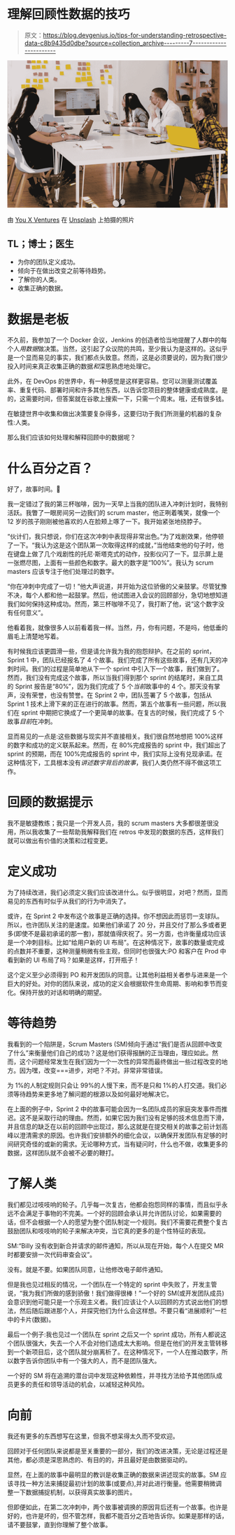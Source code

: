 # 理解回顾性数据的技巧

> 原文：<https://blog.devgenius.io/tips-for-understanding-retrospective-data-c8b9435d0dbe?source=collection_archive---------7----------------------->

![](img/39d9fc273717a2413a9a3036f9af6ee6.png)

由 [You X Ventures](https://unsplash.com/@youxventures?utm_source=medium&utm_medium=referral) 在 [Unsplash](https://unsplash.com?utm_source=medium&utm_medium=referral) 上拍摄的照片

## TL；博士；医生

*   为你的团队定义成功。
*   倾向于在做出改变之前等待趋势。
*   了解你的人类。
*   收集正确的数据。

# 数据是老板

不久前，我参加了一个 Docker 会议，Jenkins 的创造者恰当地提醒了人群中的每个人*用数据*做决策。当然，这引起了众议院的共鸣，至少我认为是这样的。这似乎是一个显而易见的事实，我们都点头致意。然而，这是必须要说的，因为我们很少投入时间来真正收集正确的数据*和*深思熟虑地处理它。

此外，在 DevOps 的世界中，有一种感觉是这样更容易。您可以测量测试覆盖率、重复代码、部署时间和许多其他东西，以告诉您项目的整体健康或成熟度。是的，这需要时间，但答案就在谷歌上搜索一下，只需一个周末。哦，还有很多钱。

在敏捷世界中收集和做出决策要复杂得多，这要归功于我们所测量的机器的复杂性:人类。

那么我们应该如何处理和解释回顾中的数据呢？

# 什么百分之百？

好了，故事时间。🍿

我一定错过了我的第三杯咖啡，因为一天早上当我的团队进入冲刺计划时，我特别活跃。我瞥了一眼房间另一边我们的 scrum master，他正咧着嘴笑，就像一个 12 岁的孩子刚刚被他喜欢的人在脸颊上啄了一下。我开始紧张地挠脖子。

“伙计们，我只想说，你们在这次冲刺中表现得非常出色。”为了戏剧效果，他停顿了一下。“我认为这是这个团队第一次取得这样的成就，”当他结束他的句子时，他在键盘上做了几个戏剧性的托尼·斯塔克式的动作，投影仪闪了一下。显示屏上是一张燃尽图，上面有一些颜色和数字。最大的数字是“100%”。我认为 scrum masters 应该专注于他们处理过的数字。

“你在冲刺中完成了一切！”他大声说道，并开始为这位骄傲的父亲鼓掌。尽管犹豫不决，每个人都和他一起鼓掌。然后，他试图进入会议的回顾部分，急切地想知道我们如何保持这种成功。然而，第三杯咖啡不见了，我打断了他，说“这个数字没有任何意义”。

他看着我，就像很多人以前看着我一样。当然，丹，你有问题，不是吗，他低垂的眉毛上清楚地写着。

有时候我应该更圆滑一些，但是请允许我为我的抱怨辩护。在之前的 sprint，Sprint 1 中，团队已经报名了 4 个故事。我们完成了所有这些故事，还有几天的冲刺时间。我们的过程是简单地从下一个 sprint 中引入下一个故事，我们做到了。然而，我们没有完成这个故事，所以当我们得到那个 sprint 的结尾时，来自工具的 Sprint 报告是“80%”，因为我们完成了 5 个*当前*故事中的 4 个。那天没有掌声，没有荣誉，也没有赞誉。在 Sprint 2 中，团队签署了 5 个故事，包括从 Sprint 1 技术上滑下来的正在进行的故事。然而，第五个故事有一些问题，所以我们在 sprint 中期把它换成了一个更简单的故事。在复古的时候，我们完成了 5 个故事*目前*在冲刺。

显而易见的一点是:这些数据与现实并不直接相关。我们很自然地想把 100%这样的数字和成功的定义联系起来。然而，在 80%完成报告的 sprint 中，我们超出了 sprint 的预期，而在 100%完成报告的 sprint 中，我们实际上没有兑现承诺。在这种情况下，工具根本没有*讲述数字背后的故事*，我们人类仍然不得不做这项工作。

# 回顾的数据提示

我不是敏捷教练；我只是一个开发人员，我的 scrum masters 大多都很差很没用，所以我收集了一些帮助我解释我们在 retros 中发现的数据的东西，这样我们就可以做出有价值的决策和过程变更。

# 定义成功

为了持续改进，我们必须定义我们应该改进什么。似乎很明显，对吧？然而，显而易见的东西有时似乎从我们的行为中消失了。

或许，在 Sprint 2 中发布这个故事是正确的选择。你不想因此而惩罚一支球队。所以，也许团队关注的是速度。如果他们承诺了 20 分，并且交付了那么多或者更多(即使不是最初承诺的那一套)，那就值得庆祝了。另一方面，也许衡量成功应该是一个冲刺目标。比如“给用户新的 UI 布局”。在这种情况下，故事的数量或完成的点数并不重要，这种测量稍微有些主观，但同时也很强大:PO 和客户在 Prod 中看到新的 UI 布局了吗？如果是这样，打开瓶子！

这个定义至少必须得到 PO 和开发团队的同意。让其他利益相关者参与进来是一个巨大的好处。对你的团队来说，成功的定义会根据软件生命周期、影响和季节而变化。保持开放的对话和明确的期望。

# 等待趋势

我看到的一个陷阱是，Scrum Masters (SM)倾向于通过“我们是否从回顾中改变了什么”来衡量他们自己的成功？这是他们获得报酬的正当理由，理应如此。然而，这个问题经常发生在我们因为一个一次性的异常而最终做出一些过程改变的地方。因为嘿，改变===进步，对吧？不对。非常非常错误。

为 1%的人制定规则只会让 99%的人慢下来，而不是只和 1%的人打交道。我们必须等待趋势来更多地了解问题的根源以及如何最好地解决它。

在上面的例子中，Sprint 2 中的故事可能会因为一名团队成员的家庭突发事件而推迟。这不是采取行动的理由。然而，如果它因为我们没有足够的技术信息而下滑，并且信息的缺乏在以前的回顾中出现过，那么这就是在提交相关的故事之前计划高峰以澄清需求的原因。也许我们安排额外的细化会议，以确保开发团队有足够的时间研究奇怪的或新的需求。无论哪种方式，当有疑问时，什么也不做，收集更多的数据，这样团队就不会被不必要的鞭打。

# 了解人类

我们都见过吱吱响的轮子。几乎每一次复古，他都会抱怨同样的事情，而且似乎永远不会满足于事物的不完美。一个好的回顾会承认并允许团队讨论，如果需要的话，但不会根据一个人的愿望为整个团队制定一个规则。我们不需要花费整个复古鼓励团队和吱吱响的轮子来解决冲突，当它真的更多的是个性特征的表现。

SM:“Billy 没有收到新合并请求的邮件通知，所以从现在开始，每个人在提交 MR 时都要安排一次代码审查会议”。

没有。就是不要。如果团队同意，让他修改电子邮件通知。

但是我也见过相反的情况，一个团队在一个特定的 sprint 中失败了，开发主管说，“我为我们所做的感到骄傲！我们做得很棒！”一个好的 SM(或开发团队成员)会意识到他可能只是一个乐观主义者。我们应该让个人以回顾的方式说出他们的想法，然后随后跟进那个人，并探究他们为什么会这样想。不要只看“进展顺利”一栏中的卡片(数据)。

最后一个例子:我也见过一个团队在 sprint 之后又一个 sprint 成功，所有人都说这个团队很强大，失去一个人不会对他们造成太大影响。但是在他们的开发主管转移到一个新项目后，这个团队就分崩离析了。在这种情况下，一个人在推动数字，所以数字告诉你团队中有一个强大的人，而不是团队强大。

一个好的 SM 将在追溯的潜台词中发现这种依赖性，并寻找方法给予其他团队成员更多的责任和领导活动的机会，以减轻这种风险。

# 向前

我还有更多的东西想写在这里，但我不想呆得太久而不受欢迎。

回顾对于任何团队来说都是至关重要的一部分，我们的改进决策，无论是过程还是其他，都必须是深思熟虑的、有目的的，并且最好是由数据驱动的。

显然，在上面的故事中最明显的教训是收集正确的数据来讲述现实的故事。SM 应该寻找一种方法来捕捉最初计划的故事(或要点),并对此进行衡量。他需要稍微调整一下数据捕捉机制，以获得真实故事的图片。

但即便如此，在第二次冲刺中，两个故事被调换的原因背后还有一个故事。也许是好的，也许是坏的，但不管怎样，我都不能百分之百地告诉你。如果是那样的话，请不要鼓掌，直到你理解了整个故事。